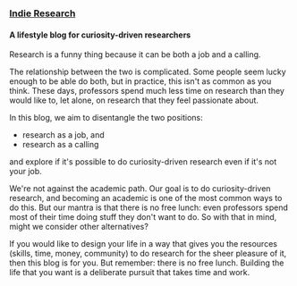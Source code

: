 ### [Indie Research](https://indieresearch.github.io/)
#### A lifestyle blog for curiosity-driven researchers

Research is a funny thing because it can be both a job and a calling.

The relationship between the two is complicated. Some people seem lucky enough to be able do both, but in practice, this isn't as common as you think. These days, professors spend much less time on research than they would like to, let alone, on research that they feel passionate about.

In this blog, we aim to disentangle the two positions:
- research as a job, and
- research as a calling

and explore if it's possible to do curiosity-driven research even if it's not your job.

We're not against the academic path. Our goal is to do curiosity-driven research, and becoming an academic is one of the most common ways to do this. But our mantra is that there is no free lunch: even professors spend most of their time doing stuff they don't want to do. So with that in mind, might we consider other alternatives?

If you would like to design your life in a way that gives you the resources (skills, time, money, community) to do research for the sheer pleasure of it, then this blog is for you. But remember: there is no free lunch. Building the life that you want is a deliberate pursuit that takes time and work.

